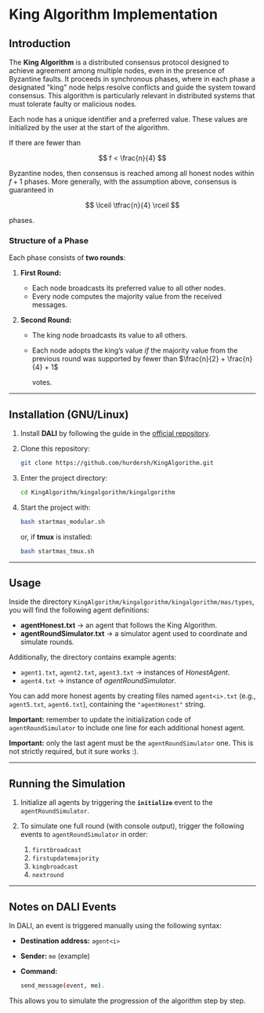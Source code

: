 # King Algorithm Implementation

## Introduction

The **King Algorithm** is a distributed consensus protocol designed to achieve agreement among multiple nodes, even in the presence of Byzantine faults. It proceeds in synchronous phases, where in each phase a designated "king" node helps resolve conflicts and guide the system toward consensus. This algorithm is particularly relevant in distributed systems that must tolerate faulty or malicious nodes.

Each node has a unique identifier and a preferred value. These values are initialized by the user at the start of the algorithm.

If there are fewer than

$$
f < \frac{n}{4}
$$

Byzantine nodes, then consensus is reached among all honest nodes within $f + 1$ phases. More generally, with the assumption above, consensus is guaranteed in

$$
\lceil \tfrac{n}{4} \rceil
$$

phases.

### Structure of a Phase

Each phase consists of **two rounds**:

1. **First Round:**

   * Each node broadcasts its preferred value to all other nodes.
   * Every node computes the majority value from the received messages.

2. **Second Round:**

   * The king node broadcasts its value to all others.
   * Each node adopts the king’s value *if* the majority value from the previous round was supported by fewer than $\frac{n}{2} + \frac{n}{4} + 1$

     votes.

---

## Installation (GNU/Linux)

1. Install **DALI** by following the guide in the [official repository](https://github.com/AAAI-DISIM-UnivAQ/DALI).
2. Clone this repository:

   ```bash
   git clone https://github.com/hurdersh/KingAlgorithm.git
   ```
3. Enter the project directory:

   ```bash
   cd KingAlgorithm/kingalgorithm/kingalgorithm
   ```
4. Start the project with:

   ```bash
   bash startmas_modular.sh
   ```

   or, if **tmux** is installed:

   ```bash
   bash startmas_tmux.sh
   ```

---

## Usage

Inside the directory `KingAlgorithm/kingalgorithm/kingalgorithm/mas/types`, you will find the following agent definitions:

* **agentHonest.txt** → an agent that follows the King Algorithm.
* **agentRoundSimulator.txt** → a simulator agent used to coordinate and simulate rounds.

Additionally, the directory contains example agents:

* `agent1.txt`, `agent2.txt`, `agent3.txt` → instances of *HonestAgent*.
* `agent4.txt` → instance of *agentRoundSimulator*.

You can add more honest agents by creating files named `agent<i>.txt` (e.g., `agent5.txt`, `agent6.txt`), containing the `"agentHonest"` string.

**Important:** remember to update the initialization code of `agentRoundSimulator` to include one line for each additional honest agent.

**Important:** only the last agent must be the `agentRoundSimulator` one. This is not strictly required, but it sure works :).

---

## Running the Simulation

1. Initialize all agents by triggering the **`initialize`** event to the `agentRoundSimulator`.
2. To simulate one full round (with console output), trigger the following events to `agentRoundSimulator` in order:

   1. `firstbroadcast`
   2. `firstupdatemajority`
   3. `kingbroadcast`
   4. `nextround`

---

## Notes on DALI Events

In DALI, an event is triggered manually using the following syntax:

* **Destination address:** `agent<i>`
* **Sender:** `me` (example)
* **Command:**

  ```bash
  send_message(event, me).
  ```

This allows you to simulate the progression of the algorithm step by step.

